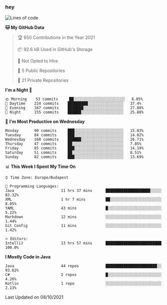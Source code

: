 ### hey

<!--START_SECTION:waka-->
![Lines of code](https://img.shields.io/badge/From%20Hello%20World%20I%27ve%20Written-457980%20lines%20of%20code-blue)

**🐱 My GitHub Data** 

> 🏆 650 Contributions in the Year 2021
 > 
> 📦 92.6 kB Used in GitHub's Storage 
 > 
> 🚫 Not Opted to Hire
 > 
> 📜 5 Public Repositories 
 > 
> 🔑 21 Private Repositories  
 > 
**I'm a Night 🦉** 

```text
🌞 Morning    53 commits     ██░░░░░░░░░░░░░░░░░░░░░░░   8.85% 
🌆 Daytime    224 commits    █████████░░░░░░░░░░░░░░░░   37.4% 
🌃 Evening    167 commits    ███████░░░░░░░░░░░░░░░░░░   27.88% 
🌙 Night      155 commits    ██████░░░░░░░░░░░░░░░░░░░   25.88%

```
📅 **I'm Most Productive on Wednesday** 

```text
Monday       90 commits     ███░░░░░░░░░░░░░░░░░░░░░░   15.03% 
Tuesday      84 commits     ███░░░░░░░░░░░░░░░░░░░░░░   14.02% 
Wednesday    160 commits    ██████░░░░░░░░░░░░░░░░░░░   26.71% 
Thursday     47 commits     ██░░░░░░░░░░░░░░░░░░░░░░░   7.85% 
Friday       85 commits     ███░░░░░░░░░░░░░░░░░░░░░░   14.19% 
Saturday     51 commits     ██░░░░░░░░░░░░░░░░░░░░░░░   8.51% 
Sunday       82 commits     ███░░░░░░░░░░░░░░░░░░░░░░   13.69%

```


📊 **This Week I Spent My Time On** 

```text
⌚︎ Time Zone: Europe/Budapest

💬 Programming Languages: 
Java                     11 hrs 37 mins      ████████████████████░░░░░   83.32% 
XML                      1 hr 7 mins         ██░░░░░░░░░░░░░░░░░░░░░░░   8.05% 
YAML                     43 mins             █░░░░░░░░░░░░░░░░░░░░░░░░   5.22% 
Markdown                 12 mins             ░░░░░░░░░░░░░░░░░░░░░░░░░   1.44% 
Git Config               11 mins             ░░░░░░░░░░░░░░░░░░░░░░░░░   1.42%

🔥 Editors: 
IntelliJ                 13 hrs 57 mins      █████████████████████████   100.0%

```

**I Mostly Code in Java** 

```text
Java                     44 repos            ███████████████████████░░   93.62% 
C#                       2 repos             █░░░░░░░░░░░░░░░░░░░░░░░░   4.26% 
Kotlin                   1 repo              ░░░░░░░░░░░░░░░░░░░░░░░░░   2.13%

```



 Last Updated on 08/10/2021
<!--END_SECTION:waka-->

